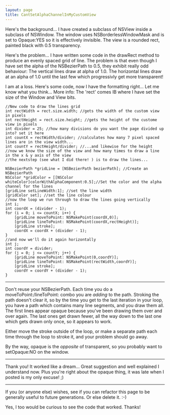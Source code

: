 ```yaml
---
layout: page
title: CantSetAlphaChannelInMyCustomView
---
```




Here's the background...
I have created a subclass of NSView inside a subclass of NSWindow.
The window uses NSBorderlessWindowMask and is set to Opaque:YES so it is effectively invisible.
The view is a rounded rect, painted black with 0.5 transparency.

Here's the problem...
I have written some code in the drawRect method to produce an evenly spaced grid of line.
The problem is that even though I have set the alpha of the NSBezierPath to 0.5, they exhibit really odd behaviour:
The vertical lines draw at alpha of 1.0. 
The horizontal lines draw at an alpha of 1.0 until the last few which progressivly get more transparent!

I am at a loss. 
Here's some code, now I have the formatting right... Let me know what you think...
More info: The 'rect' comes IB where I have set the size of the Window and View bits.

    
	//New code to draw the lines grid
	int rectWidth = rect.size.width; //gets the width of the custom view in pixels
	int rectHeight = rect.size.height; //gets the height of the custome view in pixels
	int divider = 25; //how many divisions do you want the page divided up into? set it here
	int countX = rectWidth/divider; //calculates how many 7 pixel spaced lines are in the view width...
	int countY = rectHeight/divider; //...and likewise for the height
	//now we know the size of the view and how many times to draw a line in the x & y axis of the view
	//the nextstep (see what I did there! ) is to draw the lines...
	
	NSBezierPath *gridLine = [NSBezierPath bezierPath]; //Create an NSBezierPath
	NSColor *gridColor = [[NSColor whiteColor]colorWithAlphaComponent:0.5];//Set the color and the alpha channel for the lines
	[gridLine setLineWidth:1]; //set the line width
	[gridColor set]; //set the line colour
	//now the loop we run through to draw the lines going vertically
	int i;
	int coordX = (divider - 1);
	for (i = 0; i <= countX; i++) {
		[gridLine moveToPoint: NSMakePoint(coordX,0)];
		[gridLine lineToPoint: NSMakePoint(coordX,rectHeight)];
		[gridLine stroke];
		coordX = coordX + (divider - 1);
	}
	//and now we'll do it again horizontally
	int j;
	int coordY = divider;
	for (j = 0; j <= countY; j++) {
		[gridLine moveToPoint: NSMakePoint(0,coordY)];
		[gridLine lineToPoint: NSMakePoint(rectWidth,coordY)];
		[gridLine stroke];
		coordY = coordY + (divider - 1);
	}


----
Don't reuse your NSBezierPath. Each time you do a moveToPoint:/lineToPoint: combo you are *adding* to the path. Stroking the path doesn't clear it, so by the time you get to the last iteration in your loop, you have a path which contains many line segments, and you draw them all. The first lines appear opaque because you've been drawing them over and over again. The last ones get drawn fewer, all the way down to the last one which gets drawn only once, so it appears to work.

Either move the stroke outside of the loop, or make a separate path each time through the loop to stroke it, and your problem should go away.

By the way, opaque is the *opposite* of transparent, so you probably want to setOpaque:NO on the window.

----
Thank you! It worked like a dream...
Great suggestion and well explained I understand now. Plus you're right about the opaque thing, it was late when I posted is my only excuse! ;)

----
If you (or anyone else) wishes, see if you can refactor this page to be generally useful to future generations. Or else delete it. :-)

Yes, I too would be curious to see the code that worked. Thanks!

